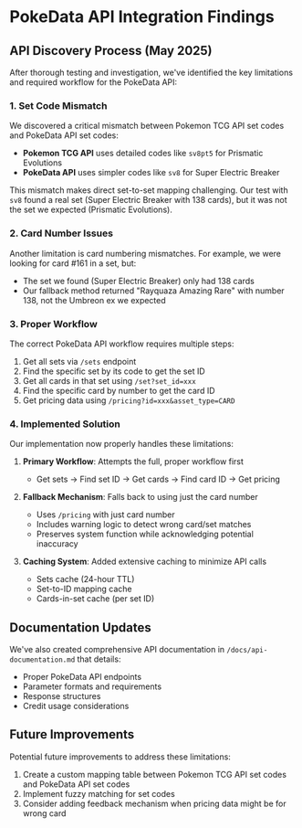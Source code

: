 # PokeData API Integration Findings

## API Discovery Process (May 2025)

After thorough testing and investigation, we've identified the key limitations and required workflow for the PokeData API:

### 1. Set Code Mismatch

We discovered a critical mismatch between Pokemon TCG API set codes and PokeData API set codes:

* **Pokemon TCG API** uses detailed codes like `sv8pt5` for Prismatic Evolutions
* **PokeData API** uses simpler codes like `sv8` for Super Electric Breaker

This mismatch makes direct set-to-set mapping challenging. Our test with `sv8` found a real set (Super Electric Breaker with 138 cards), but it was not the set we expected (Prismatic Evolutions).

### 2. Card Number Issues

Another limitation is card numbering mismatches. For example, we were looking for card #161 in a set, but:
* The set we found (Super Electric Breaker) only had 138 cards
* Our fallback method returned "Rayquaza Amazing Rare" with number 138, not the Umbreon ex we expected

### 3. Proper Workflow

The correct PokeData API workflow requires multiple steps:
1. Get all sets via `/sets` endpoint
2. Find the specific set by its code to get the set ID
3. Get all cards in that set using `/set?set_id=xxx`
4. Find the specific card by number to get the card ID
5. Get pricing data using `/pricing?id=xxx&asset_type=CARD`

### 4. Implemented Solution

Our implementation now properly handles these limitations:

1. **Primary Workflow**: Attempts the full, proper workflow first
   * Get sets → Find set ID → Get cards → Find card ID → Get pricing

2. **Fallback Mechanism**: Falls back to using just the card number
   * Uses `/pricing` with just card number
   * Includes warning logic to detect wrong card/set matches
   * Preserves system function while acknowledging potential inaccuracy

3. **Caching System**: Added extensive caching to minimize API calls
   * Sets cache (24-hour TTL)
   * Set-to-ID mapping cache
   * Cards-in-set cache (per set ID)

## Documentation Updates

We've also created comprehensive API documentation in `/docs/api-documentation.md` that details:
* Proper PokeData API endpoints
* Parameter formats and requirements
* Response structures
* Credit usage considerations

## Future Improvements

Potential future improvements to address these limitations:
1. Create a custom mapping table between Pokemon TCG API set codes and PokeData API set codes
2. Implement fuzzy matching for set codes
3. Consider adding feedback mechanism when pricing data might be for wrong card
